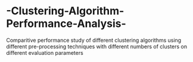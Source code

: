 # -Clustering-Algorithm-Performance-Analysis-
Comparitive performance study of different clustering algorithms using different pre-processing techniques with different numbers of clusters on different evaluation parameters
